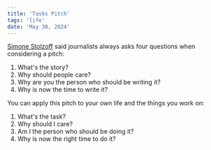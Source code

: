 ```yaml
---
title: 'Tasks Pitch'
tags: 'life'
date: 'May 30, 2024'
---
```


[Simone Stolzoff](https://x.com/SimoneStolzoff) said journalists always asks four questions when considering a pitch:

1. What's the story?
2. Why should people care?
3. Why are you the person who should be writing it?
4. Why is now the time to write it?

You can apply this pitch to your own life and the things you work on:

1. What's the task?
1. Why should I care?
1. Am I the person who should be doing it?
1. Why is now the right time to do it?
